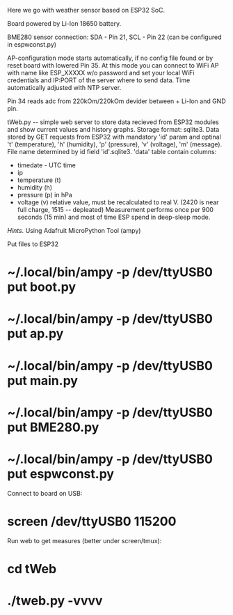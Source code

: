 Here we go with weather sensor based on ESP32 SoC.

Board powered by Li-Ion 18650 battery.

BME280 sensor connection: SDA - Pin 21, SCL - Pin 22 (can be configured in espwconst.py)

AP-configuration mode starts automatically, if no config file found or by reset board with lowered Pin 35.
At this mode you can connect to WiFi AP with name like ESP_XXXXX w/o password and set your local WiFi credentials and IP:PORT of the server where to send data.
Time automatically adjusted with NTP server.

Pin 34 reads adc from 220kOm/220kOm devider between + Li-Ion and GND pin.

tWeb.py -- simple web server to store data recieved from ESP32 modules and show current values and history graphs.
Storage format: sqlite3.
Data stored by GET requests from ESP32 with mandatory 'id' param and optinal 't' (temperature), 'h' (humidity), 'p' (pressure),
'v' (voltage), 'm' (message). File name determined by id field 'id'.sqlite3. 'data' table contain columns:
- timedate - UTC time
- ip
- temperature (t)
- humidity (h)
- pressure (p) in hPa
- voltage (v) relative value, must be recalculated to real V. (2420 is near full charge, 1515 -- depleated)
Measurement performs once per 900 seconds (15 min) and most of time ESP spend in deep-sleep mode.

*Hints.*
Using Adafruit MicroPython Tool (ampy)

Put files to ESP32

# ~/.local/bin/ampy -p /dev/ttyUSB0 put boot.py
# ~/.local/bin/ampy -p /dev/ttyUSB0 put ap.py
# ~/.local/bin/ampy -p /dev/ttyUSB0 put main.py
# ~/.local/bin/ampy -p /dev/ttyUSB0 put BME280.py
# ~/.local/bin/ampy -p /dev/ttyUSB0 put espwconst.py

Connect to board on USB:

# screen /dev/ttyUSB0 115200

Run web to get measures (better under screen/tmux):

# cd tWeb
# ./tweb.py -vvvv

